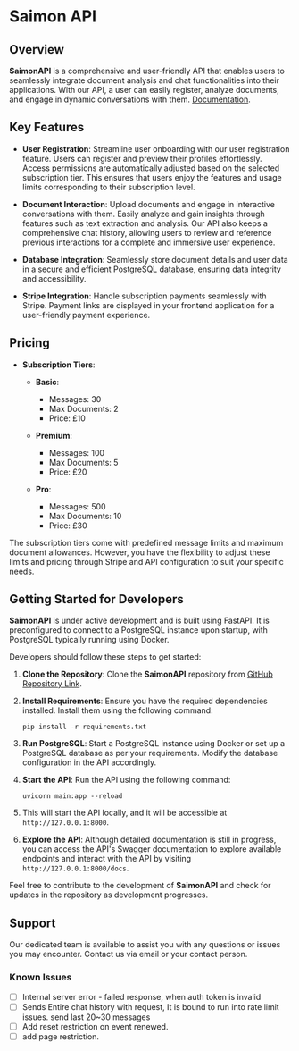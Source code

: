# Saimon API

## Overview

**SaimonAPI** is a comprehensive and user-friendly API that enables users to seamlessly integrate document analysis and chat functionalities into their applications. With our API, a user can easily register, analyze documents, and engage in dynamic conversations with them. 
[Documentation](https://1001epochs.github.io/SaimonAPI-SwaggerDocs/).

## Key Features

- **User Registration**: Streamline user onboarding with our user registration feature. Users can register and preview their profiles effortlessly. Access permissions are automatically adjusted based on the selected subscription tier. This ensures that users enjoy the features and usage limits corresponding to their subscription level.

- **Document Interaction**: Upload documents and engage in interactive conversations with them. Easily analyze and gain insights through features such as text extraction and analysis. Our API also keeps a comprehensive chat history, allowing users to review and reference previous interactions for a complete and immersive user experience.

- **Database Integration**: Seamlessly store document details and user data in a secure and efficient PostgreSQL database, ensuring data integrity and accessibility.

-   **Stripe Integration**: Handle subscription payments seamlessly with Stripe. Payment links are displayed in your frontend application for a user-friendly payment experience.

## Pricing
- **Subscription Tiers**:

  - **Basic**: 
    - Messages: 30
    - Max Documents: 2
    - Price: £10

  - **Premium**:
    - Messages: 100
    - Max Documents: 5
    - Price: £20

  - **Pro**:
    - Messages: 500
    - Max Documents: 10
    - Price: £30

The subscription tiers come with predefined message limits and maximum document allowances. However, you have the flexibility to adjust these limits and pricing through Stripe and API configuration to suit your specific needs.

## Getting Started for Developers

**SaimonAPI** is under active development and is built using FastAPI. It is preconfigured to connect to a PostgreSQL instance upon startup, with PostgreSQL typically running using Docker.

Developers should follow these steps to get started:

1. **Clone the Repository**: Clone the **SaimonAPI** repository from [GitHub Repository Link](https://github.com/1001epochs/).

2. **Install Requirements**: Ensure you have the required dependencies installed. Install them using the following command:

   ```
   pip install -r requirements.txt
	```
3.  **Run PostgreSQL**: Start a PostgreSQL instance using Docker or set up a PostgreSQL database as per your requirements. Modify the database configuration in the API accordingly.
    
4.  **Start the API**: Run the API using the following command:
	   ```
	   uvicorn main:app --reload
	  ```
 3.  This will start the API locally, and it will be accessible at `http://127.0.0.1:8000`.
    
4.  **Explore the API**: Although detailed documentation is still in progress, you can access the API's Swagger documentation to explore available endpoints and interact with the API by visiting `http://127.0.0.1:8000/docs`.
    

Feel free to contribute to the development of **SaimonAPI** and check for updates in the repository as development progresses.
 
## Support

Our dedicated team is available to assist you with any questions or issues you may encounter. Contact us via email or your contact person.

### Known Issues
- [ ] Internal server error - failed response, when auth token is invalid 
- [ ] Sends Entire chat history with request, It is bound to run into rate limit issues. send last 20~30 messages
- [ ] Add reset restriction on event renewed.
- [ ] add page restriction.
